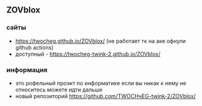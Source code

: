 ## ZOVblox
### сайты
- https://twocheg.github.io/ZOVblox/ (не работает тк на аке офнули github actions)
- доступный - https://twocheg-twink-2.github.io/ZOVblox/

### информация
- это рофельный проэкт по информатике если вы никак к нему не относитесь можете идти дальше
- новый репозиторий https://github.com/TWOCHчEG-twink-2/ZOVblox/